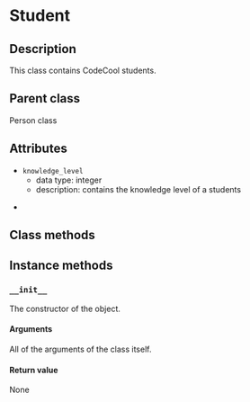 # Student

## Description
This class contains CodeCool students.

## Parent class
Person class

## Attributes

* ```knowledge_level```
    * data type: integer
    * description: contains the knowledge level of a students
* ```

## Class methods

## Instance methods

### ```__init__```
The constructor of the object.

#### Arguments

All of the arguments of the class itself.

#### Return value
None
